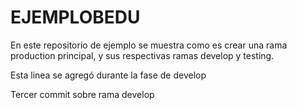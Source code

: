 # EJEMPLOBEDU
En este repositorio de ejemplo se muestra como es crear una rama production principal, y sus respectivas ramas develop y testing.

Esta linea se agregó durante la fase de develop

Tercer commit sobre rama develop